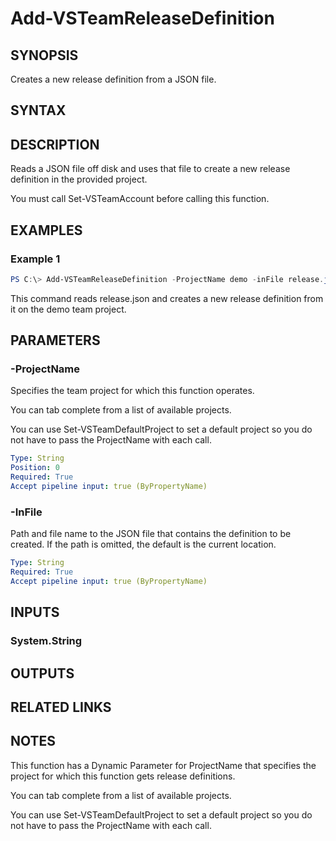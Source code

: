 


# Add-VSTeamReleaseDefinition

## SYNOPSIS

Creates a new release definition from a JSON file.

## SYNTAX

## DESCRIPTION

Reads a JSON file off disk and uses that file to create a new release definition in the provided project.

You must call Set-VSTeamAccount before calling this function.

## EXAMPLES

### Example 1

```PowerShell
PS C:\> Add-VSTeamReleaseDefinition -ProjectName demo -inFile release.json
```

This command reads release.json and creates a new release definition from it on the demo team project.

## PARAMETERS

### -ProjectName

Specifies the team project for which this function operates.

You can tab complete from a list of available projects.

You can use Set-VSTeamDefaultProject to set a default project so
you do not have to pass the ProjectName with each call.

```yaml
Type: String
Position: 0
Required: True
Accept pipeline input: true (ByPropertyName)
```

### -InFile

Path and file name to the JSON file that contains the definition to be created. If the path is omitted, the default is the current location.

```yaml
Type: String
Required: True
Accept pipeline input: true (ByPropertyName)
```

## INPUTS

### System.String

## OUTPUTS

## RELATED LINKS

## NOTES

This function has a Dynamic Parameter for ProjectName that specifies the project for which this function gets release definitions.

You can tab complete from a list of available projects.

You can use Set-VSTeamDefaultProject to set a default project so you do not have to pass the ProjectName with each call.

